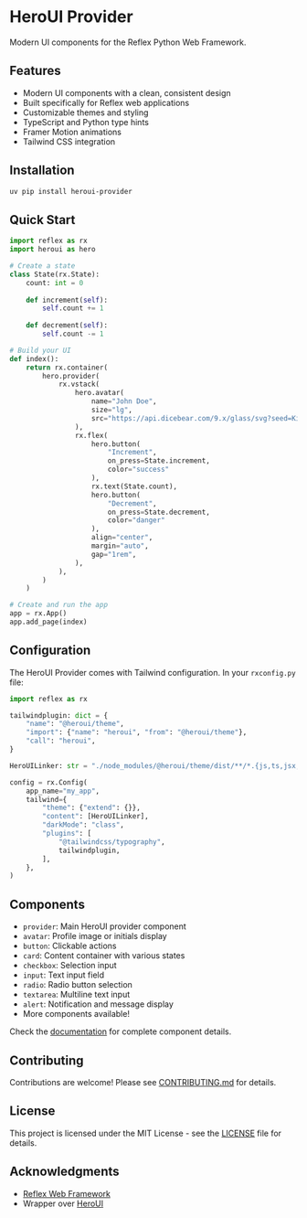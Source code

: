 # HeroUI Provider

Modern UI components for the Reflex Python Web Framework.

## Features

- Modern UI components with a clean, consistent design
- Built specifically for Reflex web applications
- Customizable themes and styling
- TypeScript and Python type hints
- Framer Motion animations
- Tailwind CSS integration

## Installation

```bash
uv pip install heroui-provider
```

## Quick Start

```python
import reflex as rx
import heroui as hero

# Create a state
class State(rx.State):
    count: int = 0
    
    def increment(self):
        self.count += 1
        
    def decrement(self):
        self.count -= 1

# Build your UI
def index():
    return rx.container(
        hero.provider(
            rx.vstack(
                hero.avatar(
                    name="John Doe",
                    size="lg",
                    src="https://api.dicebear.com/9.x/glass/svg?seed=Kingston",
                ),
                rx.flex(
                    hero.button(
                        "Increment",
                        on_press=State.increment,
                        color="success"
                    ),
                    rx.text(State.count),
                    hero.button(
                        "Decrement",
                        on_press=State.decrement,
                        color="danger"
                    ),
                    align="center",
                    margin="auto",
                    gap="1rem",
                ),
            ),
        )
    )

# Create and run the app
app = rx.App()
app.add_page(index)
```

## Configuration

The HeroUI Provider comes with Tailwind configuration. In your `rxconfig.py` file:

```python
import reflex as rx

tailwindplugin: dict = {
    "name": "@heroui/theme",
    "import": {"name": "heroui", "from": "@heroui/theme"},
    "call": "heroui",
}

HeroUILinker: str = "./node_modules/@heroui/theme/dist/**/*.{js,ts,jsx,tsx}"

config = rx.Config(
    app_name="my_app",
    tailwind={
        "theme": {"extend": {}},
        "content": [HeroUILinker],
        "darkMode": "class",
        "plugins": [
            "@tailwindcss/typography",
            tailwindplugin,
        ],
    },
)
```

## Components

- `provider`: Main HeroUI provider component
- `avatar`: Profile image or initials display
- `button`: Clickable actions
- `card`: Content container with various states
- `checkbox`: Selection input
- `input`: Text input field
- `radio`: Radio button selection
- `textarea`: Multiline text input
- `alert`: Notification and message display
- More components available!

Check the [documentation](https://github.com/itsmeadarsh2008/heroui-provider) for complete component details.

## Contributing

Contributions are welcome! Please see [CONTRIBUTING.md](CONTRIBUTING.md) for details.

## License

This project is licensed under the MIT License - see the [LICENSE](LICENSE) file for details.

## Acknowledgments

- [Reflex Web Framework](https://reflex.dev)
- Wrapper over [HeroUI](https://www.heroui.com)